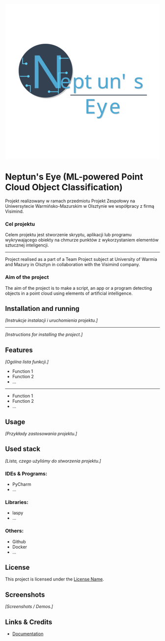 
![logo-long](https://github.com/KTFish/neptuns-eye/blob/main/neptuns-eyes-logo-long.svg)
# Neptun's Eye (ML-powered Point Cloud Object Classification)
Projekt realizowany w ramach przedmiotu Projekt Zespołowy na Uniwersytecie Warmińsko-Mazurskim w Olsztynie we współpracy z firmą Visimind.

### Cel projektu
Celem projektu jest stworzenie skryptu, aplikacji lub programu wykrywającego obiekty na chmurze punktów z wykorzystaniem elementów sztucznej inteligencji.


<hr>
Project realised as a part of a Team Project subject at University of Warmia and Mazury in Olsztyn in collaboration with the Visimind company.

### Aim of the project
The aim of the project is to make a script, an app or a program detecting objects in a point cloud using elements of artificial intelligence.

## Installation and running

*[Instrukcje instalacji i uruchomienia projektu.]*
<hr>

*[Instructions for installing the project.]*

## Features
*[Ogólna lista funkcji.]*
- Function 1
- Function 2
- ...
<hr>

- Function 1
- Function 2
- ...


## Usage
*[Przykłady zastosowania projektu.]*


## Used stack
*[Lista, czego użyliśmy do stworzenia projektu.]*
### IDEs & Programs:
- PyCharm
- ...
### Libraries:
- laspy
- ...
### Others:
- Github
- Docker
- ...
## License

This project is licensed under the [License Name](link).


## Screenshots

*[Screenshots / Demos.]*

## Links & Credits

- [Documentation](...)


